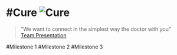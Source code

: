 #Cure ![Cure](http://www.mediafire.com/convkey/4d36/40hzip52ed334c72g.jpg)
=============
 > "We want to connect in the simplest way the doctor with you” <br>
  [Team Presentation](https://drive.google.com/file/d/0BzzTdF5hw0YRSjVoeVpFQXZPdm8/view?usp=sharing)


#Milestone 1
#Milestone 2
#Milestone 3
